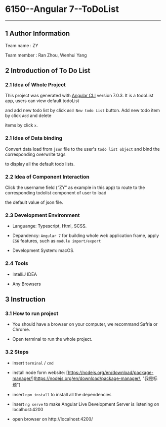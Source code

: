 # 6150--Angular 7--ToDoList
---- 
## 1 Author Information

Team name : ZY

Team member : Ran Zhou, Wenhui Yang

## 2 Introduction of To Do List
### 2.1 Idea of Whole Project
This project was generated with [Angular CLI](https://github.com/angular/angular-cli) version 7.0.3. It is a todoList app, users can view default todoList 

and add new todo list by click `Add New todo List` button. Add new todo item by click `Add` and delete 

items by click `x`.
### 2.1 Idea of Data binding
Convert data load from `json` file to the user's `todo list object` and bind the corresponding overwrite tags 

to display all the default todo lists.

### 2.2 Idea of Component Interaction
Click the username field (“ZY” as example in this app) to route to the corresponding todolist component of user 
to load 

the default value of json file.

### 2.3 Development Environment
+ Languange: Typescript, Html, SCSS.
		
+ Depandency: `Angular 7` for building whole web application frame, apply `ES6` features, such as  `module import/export`
		
+ Development System: macOS.

### 2.4 Tools
+ IntelliJ IDEA

+ Any Browsers 

## 3 Instruction
### 3.1 How to run project
+ You should have a browser on your computer, we recommand Safria or Chrome.

+ Open terminal to run the whole project.

### 3.2	Steps

+ insert `terminal` / `cmd`

+ install node form website: 
[https://nodejs.org/en/download/package-manager/](https://nodejs.org/en/download/package-manager/, "我是标题")
+ insert `npm install` to install all the dependencies
+ insert `ng serve` to make Angular Live Development Server is listening on localhost:4200
+ open browser on http://localhost:4200/
               
               
  
